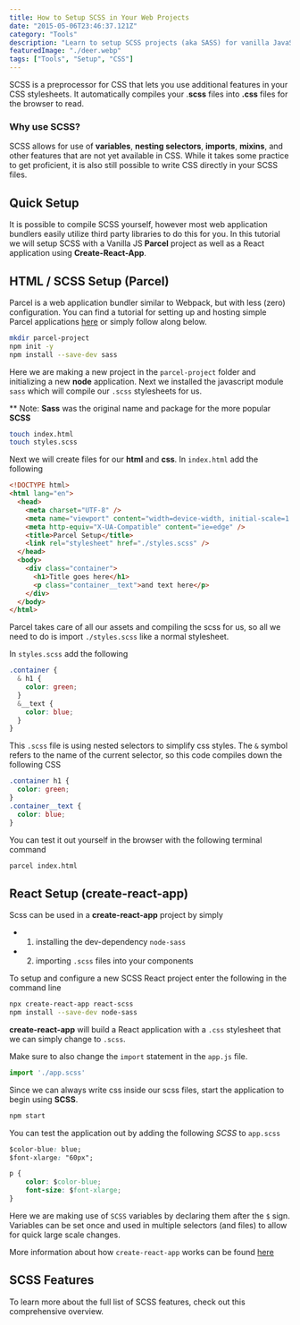 ```yaml
---
title: How to Setup SCSS in Your Web Projects
date: "2015-05-06T23:46:37.121Z"
category: "Tools"
description: "Learn to setup SCSS projects (aka SASS) for vanilla JavaScript or React with parcel and create-react-app."
featuredImage: "./deer.webp"
tags: ["Tools", "Setup", "CSS"]
---
```


SCSS is a preprocessor for CSS that lets you use additional features in your CSS stylesheets. It automatically compiles your .**scss** files into **.css** files for the browser to read. 

### Why use SCSS?
SCSS allows for use of **variables**, **nesting selectors**, **imports**, **mixins**, and other features that are not yet available in CSS. While it takes some practice to get proficient, it is also still possible to write CSS directly in your SCSS files. 

## Quick Setup

It is possible to compile SCSS yourself, however most web application bundlers easily utilize third party libraries to do this for you. In this tutorial we will setup SCSS with a Vanilla JS **Parcel** project as well as a React application using **Create-React-App**.

## HTML / SCSS Setup (Parcel)
Parcel is a web application bundler similar to Webpack, but with less (zero) configuration. You can find a tutorial for setting up and hosting simple Parcel applications [here](http://localhost:8000/tools-parcel-setup/) or simply follow along below. 

```bash
mkdir parcel-project
npm init -y
npm install --save-dev sass
```
Here we are making a new project in the `parcel-project` folder and initializing a new **node** application. Next we installed the javascript module `sass` which will compile our `.scss` stylesheets for us. 

** Note: **Sass** was the original name and package for the more popular **SCSS**

```bash
touch index.html
touch styles.scss
```
Next we will create files for our **html** and **css**. In `index.html` add the following

```HTML
<!DOCTYPE html>
<html lang="en">
  <head>
    <meta charset="UTF-8" />
    <meta name="viewport" content="width=device-width, initial-scale=1.0" />
    <meta http-equiv="X-UA-Compatible" content="ie=edge" />
    <title>Parcel Setup</title>
    <link rel="stylesheet" href="./styles.scss" />
  </head>
  <body>
    <div class="container">
      <h1>Title goes here</h1>
      <p class="container__text">and text here</p>
    </div>
  </body>
</html>
```
Parcel takes care of all our assets and compiling the scss for us, so all we need to do is import `./styles.scss` like a normal stylesheet.

In `styles.scss` add the following

```CSS
.container {
  & h1 {
    color: green;
  }
  &__text {
    color: blue;
  }
}
```
This `.scss` file is using nested selectors to simplify css styles. The `&` symbol refers to the name of the current selector, so this code compiles down the following CSS

```CSS
.container h1 {
  color: green;
}
.container__text {
  color: blue;
}
```
You can test it out yourself in the browser with the following terminal command

```bash
parcel index.html
```

## React Setup (create-react-app)
Scss can be used in a **create-react-app** project by simply 
- 1. installing the dev-dependency `node-sass`  
- 2. importing `.scss` files into your components

To setup and configure a new SCSS React project enter the following in the command line

```bash
npx create-react-app react-scss
npm install --save-dev node-sass
```

**create-react-app** will build a React application with a `.css` stylesheet that we can simply change to `.scss`.

Make sure to also change the `import` statement in the `app.js` file.
```javascript
import './app.scss'
```
Since we can always write css inside our scss files, start the application to begin using **SCSS**.

```bash
npm start
```

You can test the application out by adding the following *SCSS* to `app.scss`

```CSS
$color-blue: blue;
$font-xlarge: "60px";

p {
    color: $color-blue;
    font-size: $font-xlarge;
}
```
Here we are making use of `SCSS` variables by declaring them after the `$` sign. Variables can be set once and used in multiple selectors (and files) to allow for quick large scale changes.

More information about how `create-react-app` works can be found [here](http://localhost:8000/create-react-app/)

## SCSS Features
To learn more about the full list of SCSS features, check out this comprehensive overview.
